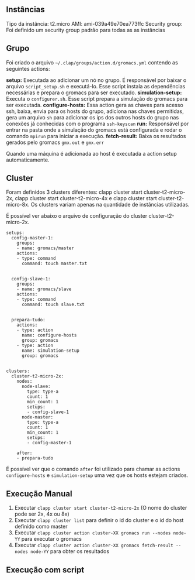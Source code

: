 
## Instâncias

Tipo da instância: t2.micro
AMI: ami-039a49e70ea773ffc
Security group: Foi definido um security group padrão para todas as as instâncias


## Grupo

Foi criado o arquivo ```~/.clap/groups/action.d/gromacs.yml``` contendo as seguintes actions:

**setup:** Executada ao adicionar um nó no grupo. É responsável por baixar o arquivo ```script_setup.sh``` e executá-lo. Esse script instala as dependências necessárias e prepara o gromacs para ser executado.
**simulation-setup:** Executa o ```configurer.sh```. Esse script prepara a simulação do gromacs para ser executada.
**configure-hosts:** Essa action gera as chaves para acesso ssh, baixa, envia para os hosts do grupo, adiciona nas chaves permitidas, gera um arquivo ```sh``` para adicionar os ips dos outros hosts do grupo nas conexões já conhecidas com o programa ```ssh-keyscan```
**run:** Responsável por entrar na pasta onde a simulação do gromacs está configurada e rodar o comando ```mpirun``` para iniciar a execução.
**fetch-result:** Baixa os resultados gerados pelo gromacs ```gmx.out``` e ```gmx.err```



Quando uma máquina é adicionada ao host é executada a action setup automaticamente.


## Cluster

Foram definidos 3 clusters diferentes: clapp cluster start cluster-t2-micro-2x, clapp cluster start cluster-t2-micro-4x e clapp cluster start cluster-t2-micro-8x. Os clusters variam apenas na quantidade de instâncias utilizadas.

É possível ver abaixo o arquivo de configuração do cluster cluster-t2-micro-2x.
```
setups:
  config-master-1:
    groups:
    - name: gromacs/master
    actions:
    - type: command
      command: touch master.txt


  config-slave-1:
    groups:
    - name: gromacs/slave
    actions:
    - type: command
      command: touch slave.txt


  prepara-tudo:
    actions:
    - type: action
      name: configure-hosts
      group: gromacs
    - type: action
      name: simulation-setup
      group: gromacs


clusters:
  cluster-t2-micro-2x:
    nodes:
      node-slave:
        type: type-a
        count: 1
        min_count: 1
        setups: 
        - config-slave-1
      node-master:
        type: type-a
        count: 1
        min_count: 1
        setups: 
        - config-master-1

    after:
    - prepara-tudo
```

É possível ver que o comando ```after``` foi utilizado para chamar as actions ```configure-hosts``` e ```simulation-setup``` uma vez que os hosts estejam criados.



## Execução Manual


1. Executar ```clapp cluster start cluster-t2-micro-2x``` (O nome do cluster pode ser 2x, 4x ou 8x)
2. Executar ```clapp cluster list``` para definir o id do cluster e o id do host definido como master
4. Executar ```clapp cluster action cluster-XX gromacs run --nodes node-YY``` para executar o gromacs
5. Executar ```clapp cluster action cluster-XX gromacs fetch-result --nodes node-YY``` para obter os resultados

## Execução com script